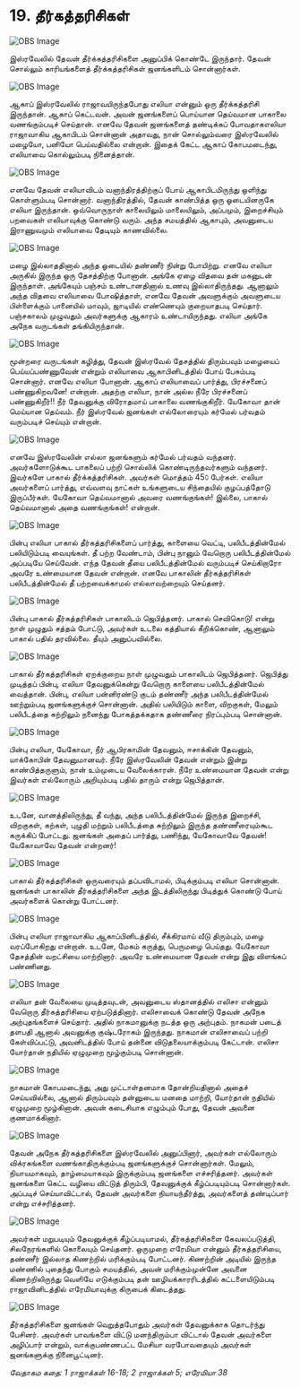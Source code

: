 # 19. தீர்கத்தரிசிகள்

![OBS Image](https://cdn.door43.org/obs/jpg/360px/obs-en-19-01.jpg)

இஸ்ரவேலில் தேவன் தீர்க்கத்தரிசிகளை அனுப்பிக் கொண்டே இருந்தார். தேவன் சொல்லும் காரியங்களைத் தீர்க்கத்தரிசிகள் ஜனங்களிடம் சொன்னார்கள்.

![OBS Image](https://cdn.door43.org/obs/jpg/360px/obs-en-19-02.jpg)

ஆகாப் இஸ்ரவேலில் ராஜாவயிருந்தபோது எலியா என்னும் ஒரு தீர்க்கத்தரிசி இருந்தான். ஆகாப் கெட்டவன். அவன் ஜனங்களைப் பொய்யான தெய்வமான பாகாலை வணங்கும்படிச் செய்தான். எனவே தேவன் ஜனங்களைத் தண்டிக்கப் போவதாகஎலியா ராஜாவாகிய ஆகாபிடம் சொன்னான் அதாவது, நான் சொல்லும்வரை இஸ்ரவேலில் மழையோ, பனியோ பெய்வதில்லை என்றான். இதைக் கேட்ட ஆகாப் கோபமடைந்து, எலியாவை கொல்லும்படி நினைத்தான்.

![OBS Image](https://cdn.door43.org/obs/jpg/360px/obs-en-19-03.jpg)

எனவே தேவன் எலியாவிடம் வனாந்திரத்திற்குப் போய் ஆகாபிடமிருந்து ஒளிந்து கொள்ளும்படி சொன்னார். வனாந்திரத்தில், தேவன் காண்பித்த ஒரு ஓடையினருகே எலியா இருந்தான். ஒவ்வொருநாள் காலையிலும் மாலையிலும், அப்பமும், இறைச்சியும் பறவைகள் எலியாவுக்கு கொண்டு வரும். அந்த சமயத்தில் ஆகாபும், அவனுடைய இராணுவமும் எலியாவை தேடியும் காணவில்லை. 

![OBS Image](https://cdn.door43.org/obs/jpg/360px/obs-en-19-04.jpg)

மழை இல்லாததினால் அந்த ஓடையில் தண்ணீர் நின்று போயிற்று. எனவே எலியா அருகில் இருந்த ஒரு தேசத்திற்கு போனான். அங்கே ஏழை விதவை தன் மகனுடன் இருந்தாள். அங்கேயும் பஞ்சம் உண்டானதினால் உணவு இல்லாதிருந்தது. ஆனாலும் அந்த விதவை எலியாவை போஷித்தாள், எனவே தேவன் அவளுக்கும் அவளுடைய பிள்ளைக்கும் பானையில் மாவும், ஜாடியில் எண்ணெயும் குறையாதபடி செய்தார். பஞ்சகாலம் முழுவதும் அவர்களுக்கு ஆகாரம் உண்டாயிருந்தது. எலியா அங்கே அநேக வருடங்கள் தங்கியிருந்தான்.

![OBS Image](https://cdn.door43.org/obs/jpg/360px/obs-en-19-05.jpg)

மூன்றரை வருடங்கள் கழித்து, தேவன் இஸ்ரவேல் தேசத்தில்  திரும்பவும் மழையைப் பெய்யப்பண்ணுவேன் என்றும் எலியாவை ஆகாபினிடத்தில் போய் பேசும்படி சொன்னார். எனவே எலியா போனான். ஆகாப் எலியாவைப் பார்த்து, பிரச்சனைப் பண்ணுகிறவனே! என்றான். அதற்கு எலியா, நான் அல்ல நீரே பிரச்சனைப் பண்ணுகிறீர்!! நீர் தேவனுக்கு விரோதமாய் பாகாலை வணங்குகிறீர். யேகோவா தான் மெய்யான தெய்வம். நீர்  இஸ்ரவேல் ஜனங்கள் எல்லோரையும் கர்மேல் பர்வதம் வரும்படிச் செய்யும் என்றான்.

![OBS Image](https://cdn.door43.org/obs/jpg/360px/obs-en-19-06.jpg)

எனவே இஸ்ரவேலின் எல்லா ஜனங்களும் கர்மேல் பர்வதம் வந்தனர். அவர்களோடுக்கூட பாகலைப் பற்றி சொல்லிக் கொண்டிருந்தவர்களும் வந்தனர். இவர்களே பாகால் தீர்க்கத்தரிசிகள். அவர்கள் மொத்தம் 45௦ பேர்கள். எலியா அவர்களைப் பார்த்து, எவ்வளவு நாட்கள் உங்களுடைய சிந்தையில் குழப்பத்தோடு இருப்பீர்கள். யேகோவா தெய்வமானால் அவரை வணங்குங்கள்! இல்லை, பாகால் தெய்வமானால் அதை வணங்குங்கள்! என்றான்.

![OBS Image](https://cdn.door43.org/obs/jpg/360px/obs-en-19-07.jpg)

பின்பு எலியா பாகால் தீர்கத்தரிசிகளைப் பார்த்து, காளையை வெட்டி, பலிபீடத்தின்மேல் பலியிடும்படி வையுங்கள். தீ பற்ற வேண்டாம், பின்பு நானும் வேறொரு பலிபீடத்தின்மேல் அப்படியே செய்வேன். எந்த தேவன் தீயை பலிபீடத்தின்மேல் வரும்படிச் செய்கிறாரோ அவரே உண்மையான தேவன் என்றான். எனவே பாகாலின் தீர்கத்தரிசிகள் பலிபீடத்தின்மேல் தீ பற்றவைக்காமல் எல்லாவற்றையும் செய்தனர்.

![OBS Image](https://cdn.door43.org/obs/jpg/360px/obs-en-19-08.jpg)

பின்பு பாகால் தீர்கத்தரிசிகள் பாகாலிடம் ஜெபித்தனர். பாகால் செவிகொடு! என்று நாள் முழுதும் சத்தம் போட்டு, அவர்கள் உடலை கத்தியால் கீறிக்கொண், ஆனாலும் பாகால் பதில் தரவில்லை. தீயும் அனுப்பவில்லை.

![OBS Image](https://cdn.door43.org/obs/jpg/360px/obs-en-19-09.jpg)

பாகால் தீர்கத்தரிசிகள் ஏறக்குறைய நாள் முழுவதும் பாகாலிடம் ஜெபித்தனர். ஜெபித்து முடித்தப் பின்பு, எலியா தேவனுக்கென்று வேறொரு காளையை பலிபீடத்தின்மேல் வைத்தான். பின்பு, எலியா பன்னிரண்டு குடம் தண்ணீர் அந்த பலிபீடத்தின்மேல் ஊற்றும்படி ஜனங்களுக்குச் சொன்னான். அதில் பலியிடும் காளை, விறகுகள், மேலும் பலிபீடத்தை சுற்றிலும் நனைந்து போகத்தக்கதாக தண்ணீரை நிரப்பும்படி சொன்னான்.

![OBS Image](https://cdn.door43.org/obs/jpg/360px/obs-en-19-10.jpg)

பின்பு எலியா, யேகோவா, நீர் ஆபிரகாமின் தேவனும், ஈசாக்கின் தேவனும், யாக்கோபின் தேவனுமானவர். நீரே இஸ்ரவேலின் தேவன் என்றும் இன்று காண்பித்தருளும், நான் உம்முடைய வேலைக்காரன். நீரே உண்மையான தேவன் என்று இவர்கள் எல்லோரும் அறியும்படி பதில் தாரும் என்று ஜெபித்தான். 

![OBS Image](https://cdn.door43.org/obs/jpg/360px/obs-en-19-11.jpg)

உடனே, வானத்திலிருந்து, தீ வந்து, அந்த பலிபீடத்தின்மேல் இருந்த இறைச்சி, விறகுகள், கற்கள், புழுதி மற்றும் பலிபீடத்தை சுற்றிலும் இருந்த தண்ணீரையும்கூட கருக்கிப் போட்டது. ஜனங்கள் அதைப் பார்த்து, பணிந்து, யேகோவாவே தேவன்! யேகோவாவே தேவன் என்றனர்!

![OBS Image](https://cdn.door43.org/obs/jpg/360px/obs-en-19-12.jpg)

பாகால் தீர்கத்தரிசிகள் ஒருவரையும் தப்பவிடாமல், பிடிக்கும்படி எலியா சொன்னான். ஜனங்கள் பாகாலின் தீர்கத்தரிசிகளை அந்த இடத்திலிருந்து  பிடித்துக் கொண்டு போய் அவர்களைக் கொன்று போட்டனர்.

![OBS Image](https://cdn.door43.org/obs/jpg/360px/obs-en-19-13.jpg)

பின்பு எலியா ராஜாவாகிய ஆகாப்பினிடத்தில், சீக்கிரமாய் வீடு திரும்பும், மழை வரப்போகிறது என்றான். உடனே, மேகம் கருத்து, பெருமழை பெய்தது. யேகோவா தேசத்தின் வறட்சியை மாற்றினார். அவரே உண்மையான தேவன் என்று இது விளங்கப் பண்ணினது.

![OBS Image](https://cdn.door43.org/obs/jpg/360px/obs-en-19-14.jpg)

எலியா தன் வேலையை முடித்தவுடன், அவனுடைய ஸ்தானத்தில் எலிசா என்னும் வேறொரு தீர்கத்தரிசியை ஏற்படுத்தினார். எலிசாவைக் கொண்டு தேவன் அநேக அற்புதங்களைச் செய்தார். அதில் நாகமானுக்கு நடத்த ஒரு அற்புதம். நாகமன் படைத் தளபதி ஆனால் அவனுக்கு குஷ்டரோகம் இருந்தது. நாகமான் எலிசாவைப் பற்றி கேள்விப்பட்டு, அவனிடத்தில் போய் தன்னை விடுதலையாக்கும்படி கேட்டான். எலிசா யோர்தான் நதியில் ஏழுமுறை மூழ்கும்படி சொன்னான். 

![OBS Image](https://cdn.door43.org/obs/jpg/360px/obs-en-19-15.jpg)

நாகமான் கோபமடைந்து, அது முட்டாள்தனமாக தோன்றியதினால் அதைச் செய்யவில்லை, ஆனால் திரும்பவும் தன்னுடைய மனதை மாற்றி, யோர்தான் நதியில் ஏழுமுறை மூழ்கினான். அவன் கடைசியாக எழும்பும் போது, தேவன் அவனை குணமாக்கினார்.

![OBS Image](https://cdn.door43.org/obs/jpg/360px/obs-en-19-16.jpg)

தேவன் அநேக தீர்கத்தரிசிகளை இஸ்ரவேலில் அனுப்பினார், அவர்கள் எல்லோரும் விக்ரகங்களை வணங்காதிருக்கும்படி ஜனங்களுக்குச் சொன்னார்கள். மேலும், நியாயமாகவும், தாழ்மையாகவும் இருக்கும்படி ஜனங்களை எச்சரித்தனர். அவர்கள் ஜனங்களை கெட்ட வழியை விட்டுத் திரும்பி, தேவனுக்குக் கீழ்ப்படியும்படி சொன்னார்கள். அப்படிச் செய்யாவிட்டால், தேவன் அவர்களை நியாயந்தீர்த்து, அவர்களைத் தண்டிப்பார் என்று எச்சரித்தனர்.

![OBS Image](https://cdn.door43.org/obs/jpg/360px/obs-en-19-17.jpg)

அவர்கள் மறுபடியும் தேவனுக்குக் கீழ்ப்படியாமல், தீர்கத்தரிசிகளை கேவலப்படுத்தி, சிலநேரங்களில் கொலையும் செய்தனர். ஒருமுறை எரேமியா என்னும் தீர்கத்தரிசியை, தண்ணீர் இல்லாத கிணற்றில் மரிக்கும்படி போட்டனர். கிணற்றின் அடியில் இருந்த மண்ணில் புதைந்து போகும் சமயத்தில், அவன் மரிக்கும்முன்னே அவனை கிணற்றிலிருந்து வெளியே எடுக்கும்படி தன் ஊழியக்காரரிடத்தில் கட்டளையிடும்படி ராஜாவினிடத்தில் எரேமியாவுக்கு கிருபைக் கிடைத்தது. 

![OBS Image](https://cdn.door43.org/obs/jpg/360px/obs-en-19-18.jpg)

தீர்கத்தரிசிகளை ஜனங்கள் வெறுத்தபோதும் அவர்கள் தேவனுக்காக தொடர்ந்து பேசினர். அவர்கள் பாவங்களை விட்டு மனந்திரும்பா விட்டால் தேவன் அவர்களை அழிப்பார் என்றும், வாக்குபண்ணபட்ட மேசியா வரபோவதையும் அவர்கள் ஜனங்களுக்கு நினைபூட்டினர்.

_வேதாகம கதை: 1 ராஜாக்கள் 16-18; 2 ராஜாக்கள் 5; எரேமியா 38_

